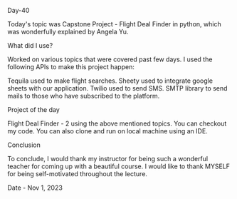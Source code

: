 Day-40

Today's topic was Capstone Project - Flight Deal Finder in python, which was wonderfully explained by Angela Yu.

What did I use?

Worked on various topics that were covered past few days. I used the following APIs to make this project happen:

Tequila used to make flight searches.
Sheety used to integrate google sheets with our application.
Twilio used to send SMS.
SMTP library to send mails to those who have subscribed to the platform.

Project of the day

Flight Deal Finder - 2 using the above mentioned topics. You can checkout my code. You can also clone and run on local machine using an IDE. 

Conclusion

To conclude, I would thank my instructor for being such a wonderful teacher for coming up with a beautiful course. I would like to thank MYSELF for being self-motivated throughout the lecture.

Date - Nov 1, 2023
